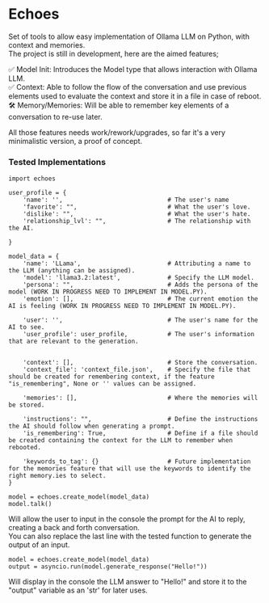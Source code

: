 # Echoes
Set of tools to allow easy implementation of Ollama LLM on Python, with context and memories.\
The project is still in development, here are the aimed features;

✅ Model Init: Introduces the Model type that allows interaction with Ollama LLM.\
✅ Context: Able to follow the flow of the conversation and use previous elements used to evaluate the context and store it in a file in case of reboot.\
🛠️ Memory/Memories: Will be able to remember key elements of a conversation to re-use later.

All those features needs work/rework/upgrades, so far it's a very minimalistic version, a proof of concept.

### Tested Implementations

```
import echoes

user_profile = {
    'name': '',                             # The user's name
    'favorite': "",                         # What the user's love.
    'dislike': "",                          # What the user's hate.
    'relationship_lvl': "",                 # The relationship with the AI.

}

model_data = {
    'name': 'LLama',                        # Attributing a name to the LLM (anything can be assigned).
    'model': 'llama3.2:latest',             # Specify the LLM model.
    'persona': "",                          # Adds the persona of the model (WORK IN PROGRESS NEED TO IMPLEMENT IN MODEL.PY).
    'emotion': [],                          # The current emotion the AI is feeling (WORK IN PROGRESS NEED TO IMPLEMENT IN MODEL.PY).

    'user': '',                             # The user's name for the AI to see.
    'user_profile': user_profile,           # The user's information that are relevant to the generation.


    'context': [],                          # Store the conversation.
    'context_file': 'context_file.json',    # Specify the file that should be created for remembering context, if the feature "is_remembering", None or '' values can be assigned.

    'memories': [],                         # Where the memories will be stored.

    'instructions': "",                     # Define the instructions the AI should follow when generating a prompt.
    'is_remembering': True,                 # Define if a file should be created containing the context for the LLM to remember when rebooted.

    'keywords_to_tag': {}                   # Future implementation for the memories feature that will use the keywords to identify the right memory.ies to select.
}

model = echoes.create_model(model_data)
model.talk()
```
Will allow the user to input in the console the prompt for the AI to reply, creating a back and forth conversation.\
You can also replace the last line with the tested function to generate the output of an input.

```
model = echoes.create_model(model_data)
output = asyncio.run(model.generate_response("Hello!"))
```
Will display in the console the LLM answer to "Hello!" and store it to the "output" variable as an 'str' for later uses.